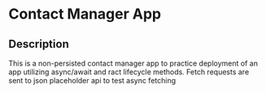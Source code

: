 # Contact Manager App

## Description

This is a non-persisted contact manager app to practice deployment of an app
utilizing async/await and ract lifecycle methods. Fetch requests are sent
to json placeholder api to test async fetching
